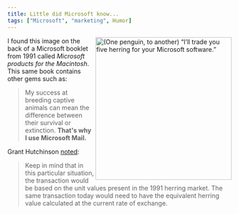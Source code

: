 ```yaml
---
title: Little did Microsoft know...
tags: ["Microsoft", "marketing", Humor]
---
```

<img src="/blog/post/Little-did-Microsoft-know/five-herring.png" width="306" height="321" align="right" alt="(One penguin, to another) “I’ll trade you five herring for your Microsoft software.”"/>

I found this image on the back of a Microsoft booklet from 1991 called *Microsoft products for the Macintosh*. This same book contains other gems such as:

> My success at breeding captive animals can mean the difference between their survival or extinction. **That's why I use Microsoft Mail.**

Grant Hutchinson [noted](http://www.splorp.com/archives/2000_09_01_archive.html):

> Keep in mind that in this particular situation, the transaction would be based on the unit values present in the 1991 herring market. The same transaction today would need to have the equivalent herring value calculated at the current rate of exchange.
